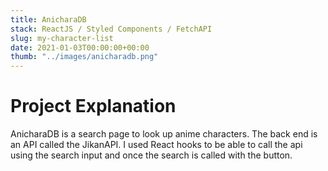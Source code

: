 ```yaml
---
title: AnicharaDB
stack: ReactJS / Styled Components / FetchAPI
slug: my-character-list
date: 2021-01-03T00:00:00+00:00
thumb: "../images/anicharadb.png"
---
```


# Project Explanation 
AnicharaDB is a search page to look up anime characters. The back end is an API called the JikanAPI. I used React hooks to be able to call the api using the search input and once the search is called with the button.